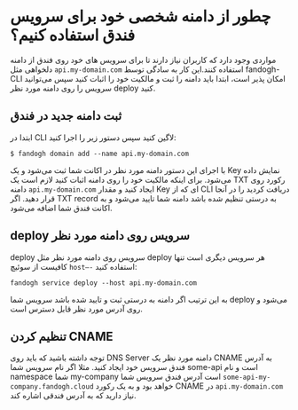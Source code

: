 # چطور از دامنه شخصی خود برای سرویس فندق استفاده کنیم؟

 مواردی وجود دارد که کاربران نیاز دارند تا برای سرویس های خود روی فندق از دامنه دلخواهی مثل
`api.my-domain.com`
استفاده کنند.این کار به سادگی توسط fandogh-CLI امکان پذیر است، ابتدا باید دامنه را ثبت و مالکیت خود را اثبات کنید سپس می‌توانید سرویس را روی دامنه مورد نظر deploy کنید.

## ثبت دامنه جدید در فندق
ابتدا در CLI ‌لاگین کنید سپس دستور زیر را اجرا کنید:
```
$ fandogh domain add --name api.my-domain.com
```

با اجرای این دستور دامنه مورد نظر در اکانت شما  ثبت می‌شود و یک Key ‌نمایش داده می‌شود. برای اینکه مالکیت خود را روی دامنه اثبات کنید لازم است یک TXT رکورد روی دامنه  `api.my-domain.com` ایجاد کنید و مقدار Key ای که از CLI دریافت کردید را در آنجا قرار دهید.
اگر TXT record ‌به درستی تنظیم شده باشد دامنه شما تایید می‌شود و به اکانت فندق شما اضافه می‌شود.


## deploy سرویس روی دامنه مورد نظر

deploy سرویس روی دامنه مورد نظر مثل deploy هر سرویس دیگری است تنها کافیست از سوئیچ `host—-` استفاده کنید:
```
fandogh service deploy --host api.my-domain.com

```

به این ترتیب اگر دامنه به درستی ثبت و تایید شده باشد سرویس شما deploy می‌شود و روی آدرس مورد نظر قابل دسترس است.

## تنظیم کردن CNAME
توجه داشته باشید که باید روی DNS Server دامنه مورد نظر یک CNAME  به آدرس فندق سرویس خود ایجاد کنید.
مثلا اگر نام سرویس شما some-api  است و نام namespace شما my-company است آدرس فندق سرویس شما
 `some-api-my-company.fandogh.cloud` خواهد بود و به یک رکورد CNAME در `api.my-domain.com` ‌نیاز دارید که به آدرس فندقی اشاره کند.



